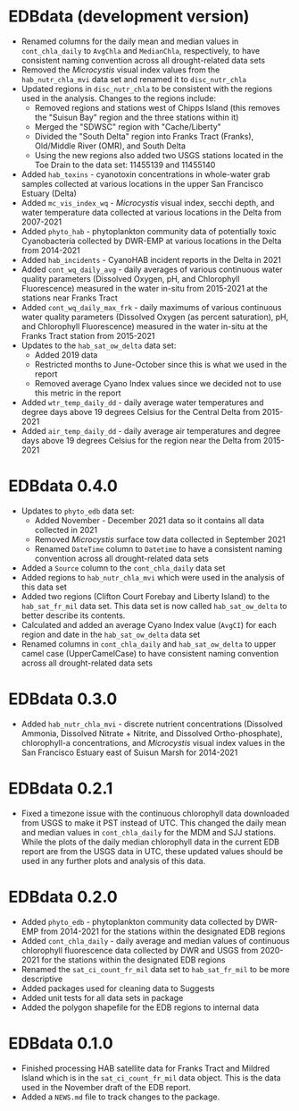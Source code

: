 # EDBdata (development version)

* Renamed columns for the daily mean and median values in `cont_chla_daily` to `AvgChla` and `MedianChla`, respectively, to have consistent naming convention across all drought-related data sets
* Removed the *Microcystis* visual index values from the `hab_nutr_chla_mvi` data set and renamed it to `disc_nutr_chla`
* Updated regions in `disc_nutr_chla` to be consistent with the regions used in the analysis. Changes to the regions include:
  * Removed regions and stations west of Chipps Island (this removes the "Suisun Bay" region and the three stations within it)
  * Merged the "SDWSC" region with "Cache/Liberty"
  * Divided the "South Delta" region into Franks Tract (Franks), Old/Middle River (OMR), and South Delta
  * Using the new regions also added two USGS stations located in the Toe Drain to the data set: 11455139 and 11455140
* Added `hab_toxins` - cyanotoxin concentrations in whole-water grab samples collected at various locations in the upper San Francisco Estuary (Delta)
* Added `mc_vis_index_wq` - *Microcystis* visual index, secchi depth, and water temperature data collected at various locations in the Delta from 2007-2021
* Added `phyto_hab` - phytoplankton community data of potentially toxic Cyanobacteria collected by DWR-EMP at various locations in the Delta from 2014-2021
* Added `hab_incidents` - CyanoHAB incident reports in the Delta in 2021
* Added `cont_wq_daily_avg` - daily averages of various continuous water quality parameters (Dissolved Oxygen, pH, and Chlorophyll Fluorescence) measured in the water in-situ from 2015-2021 at the stations near Franks Tract
* Added `cont_wq_daily_max_frk` - daily maximums of various continuous water quality parameters (Dissolved Oxygen (as percent saturation), pH, and Chlorophyll Fluorescence) measured in the water in-situ at the Franks Tract station from 2015-2021
* Updates to the `hab_sat_ow_delta` data set:
  * Added 2019 data
  * Restricted months to June-October since this is what we used in the report
  * Removed average Cyano Index values since we decided not to use this metric in the report
* Added `wtr_temp_daily_dd` - daily average water temperatures and degree days above 19 degrees Celsius for the Central Delta from 2015-2021
* Added `air_temp_daily_dd` - daily average air temperatures and degree days above 19 degrees Celsius for the region near the Delta from 2015-2021

# EDBdata 0.4.0

* Updates to `phyto_edb` data set:
  * Added November - December 2021 data so it contains all data collected in 2021
  * Removed *Microcystis* surface tow data collected in September 2021
  * Renamed `DateTime` column to `Datetime` to have a consistent naming convention across all drought-related data sets
* Added a `Source` column to the `cont_chla_daily` data set
* Added regions to `hab_nutr_chla_mvi` which were used in the analysis of this data set
* Added two regions (Clifton Court Forebay and Liberty Island) to the `hab_sat_fr_mil` data set. This data set is now called `hab_sat_ow_delta` to better describe its contents.
* Calculated and added an average Cyano Index value (`AvgCI`) for each region and date in the `hab_sat_ow_delta` data set
* Renamed columns in `cont_chla_daily` and `hab_sat_ow_delta` to upper camel case (UpperCamelCase) to have consistent naming convention across all drought-related data sets

# EDBdata 0.3.0

* Added `hab_nutr_chla_mvi` - discrete nutrient concentrations (Dissolved Ammonia, Dissolved Nitrate + Nitrite, and Dissolved Ortho-phosphate), chlorophyll-a concentrations, and *Microcystis* visual index values in the San Francisco Estuary east of Suisun Marsh for 2014-2021

# EDBdata 0.2.1

* Fixed a timezone issue with the continuous chlorophyll data downloaded from USGS to make it PST instead of UTC. This changed the daily mean and median values in `cont_chla_daily` for the MDM and SJJ stations. While the plots of the daily median chlorophyll data in the current EDB report are from the USGS data in UTC, these updated values should be used in any further plots and analysis of this data.

# EDBdata 0.2.0

* Added `phyto_edb` - phytoplankton community data collected by DWR-EMP from 2014-2021 for the stations within the designated EDB regions
* Added `cont_chla_daily` - daily average and median values of continuous chlorophyll fluorescence data collected by DWR and USGS from 2020-2021 for the stations within the designated EDB regions
* Renamed the `sat_ci_count_fr_mil` data set to `hab_sat_fr_mil` to be more descriptive
* Added packages used for cleaning data to Suggests
* Added unit tests for all data sets in package
* Added the polygon shapefile for the EDB regions to internal data

# EDBdata 0.1.0

* Finished processing HAB satellite data for Franks Tract and Mildred Island which is in the `sat_ci_count_fr_mil` data object. This is the data used in the November draft of the EDB report.
* Added a `NEWS.md` file to track changes to the package.
